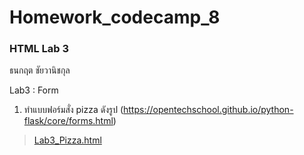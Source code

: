 # Homework_codecamp_8
### HTML Lab 3
ธนกฤต ชัยวานิชกุล

Lab3 : Form 
1. ทำแบบฟอร์มสั่ง pizza ดังรูป  (https://opentechschool.github.io/python-flask/core/forms.html)
> [Lab3_Pizza.html](/HTML/Lab%203/Lab3_Pizza.html)
